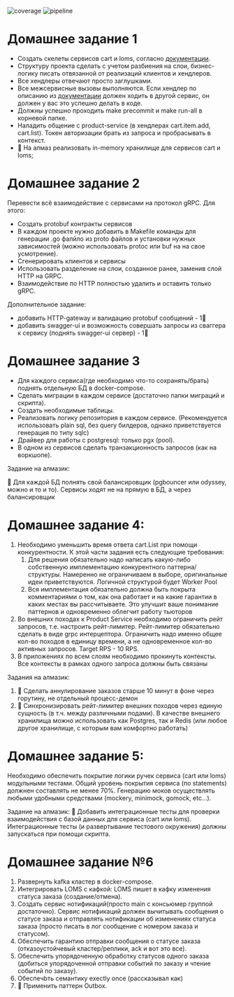 ![coverage](https://gitlab.ozon.dev/belamov44/workshop1/badges/main/coverage.svg)
![pipeline](https://gitlab.ozon.dev/belamov44/workshop1/badges/main/pipeline.svg)

# Домашнее задание 1

- Создать скелеты сервисов cart и loms, согласно [документации](docs/README.md).
- Структуру проекта сделать с учетом разбиения на слои, бизнес-логику писать отвязанной от реализаций клиентов и хендлеров.
- Все хендлеры отвечают просто заглушками.
- Все межсервисные вызовы выполняются. Если хендлер по описанию из [документации](docs/README.md) должен ходить в другой сервис, он должен у вас это успешно делать в коде.
- Должны успешно проходить make precommit и make run-all в корневой папке.
- Наладить общение с product-service (в хендлерах cart.item.add, cart.list). Токен авторизации брать из запроса и пробрасывать в контекст.
- 💎 На алмаз реализовать in-memory хранилище для сервисов cart и loms;

# Домашнее задание 2
Перевести всё взаимодействие c сервисами на протокол gRPC.
Для этого:
- Создать protobuf контракты сервисов
- В каждом проекте нужно добавить в Makefile команды для генерации .go фалйло из proto файлов и установки нужных зависимостей (можно использовать protoc или buf на на свое усмотрение).
- Сгенерировать клиентов и сервисы
- Использовать разделение на слои, созданное ранее, заменив слой HTTP на GRPC.
- Взаимодействие по HTTP полностью удалить и оставить только gRPC.

Дополнительное задание:
- добавить HTTP-gateway и валидацию protobuf сообщений - 1💎
- добавить swagger-ui и возможность совершать запросы из сваггера к сервису (поднять swagger-ui сервер) - 1💎

# Домашнее задание 3

- Для каждого сервиса(где необходимо что-то сохранять/брать) поднять отдельную БД в docker-compose.
- Сделать миграции в каждом сервисе (достаточно папки миграций и скрипта).
- Создать необходимые таблицы.
- Реализовать логику репозитория в каждом сервисе. (Рекомендуется использовать plain sql, без query билдеров, однако приветствуется генерация по типу sqlc)
- Драйвер для работы с postgresql: только pgx (pool).
- В одном из сервисов сделать транзакционность запросов (как на воркшопе).

Задание на алмазик:

💎 Для каждой БД полнять свой балансировщик (pgbouncer или odyssey, можно и то и то). Сервисы ходят не на прямую в БД, а через балансировщик

# Домашнее задание 4:
1. Необходимо уменьшить время ответа cart.List при помощи конкурентности. К этой части задания есть следующие требования:
   1. Для решения обязательно надо написать какую-либо собственную имплементацию конкурентного паттерна/структуры. Намеренно не ограничиваем в выборе, оригинальные идеи приветствуются. Логичной структурой будет Worker Pool
   2. Вся имплементация обязательно должна быть покрыта комментариями о том, как она работает и на какие гарантии в каких местах вы рассчитываете. Это улучшит ваше понимание паттернов и одновременно облегчит работу тьюторов
2. Во внешних походах к Product Service необходимо ограничить рейт запросов, т.е. настроить рейт-лимитер. Рейт-лимитер обязательно сделать в виде grpc интерцептора. Ограничить надо именно общее кол-во походов в единицу времени, а не одновременное кол-во активных запросов. Target RPS - 10 RPS.
3. В приложениях по всем слоям необходимо прокинуть контексты. Все контексты в рамках одного запроса должны быть связаны

Задания на алмазик:
1. 💎 Сделать аннулирование заказов старше 10 минут в фоне через горутину, не отдельный процесс-демон
2. 💎 Синхронизировать рейт-лимитер внешних походов через единую сущность (в т.ч. между различными подами). В качестве внешнего хранилища можно использовать как Postgres, так и Redis (или любое другое хранилище, с которым вам комфортно работать)

# Домашнее задание 5:

Необходимо обеспечить покрытие логики ручек сервиса (cart или loms) модульными тестами. Общий уровень покрытия сервиса (по statements) должнен составлять не менее 70%.
Генерацию моков осуществлять любыми удобными средствами (mockery, minimock, gomock, etc...).

Задание на алмазик:
💎 Добавить интеграционные тесты для проверки взаимодействия с базой данных для сервиса (cart или loms). Интеграционные тесты (и развертывание тестового окружения) должны запускаться при помощи скрипта.

# Домашнее задание №6

1) Развернуть kafka кластер в docker-compose.
2) Интегрировать LOMS с кафкой: LOMS пишет в кафку изменения статуса заказа (создание/отмена).
3) Создать сервис нотификаций(просто main с консьюмер группой достаточно). Сервис нотификаций должен вычитывать сообщения о статусе заказа и отправлять нотификации об изменениях статуса заказа (просто писать в лог сообщение с номером заказа и статусом).
4) Обеспечить гарантию отправки сообщения о статусе заказа (отказоустойчевый кластер/реплики, ack и вот это все).
5) Обеспечить упорядоченную обработку статусов одного заказа (добиться упорядоченной отправки событий по заказу и чтение событий по заказу).
6) Обеспечbть семантику exectly once (рассказывал как)
7) 💎 Применить паттерн Outbox.